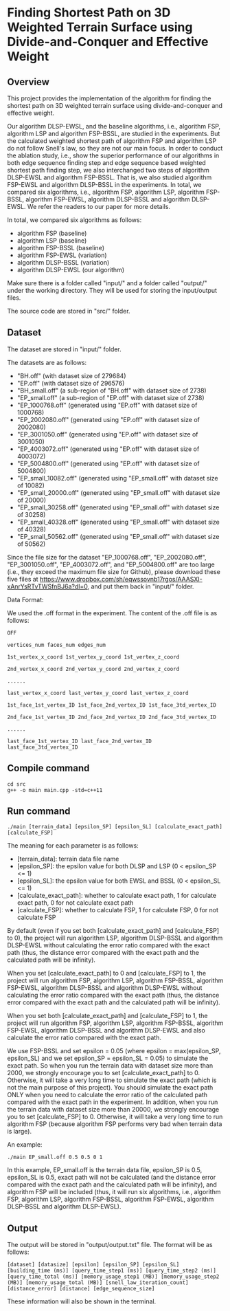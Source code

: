 # Finding Shortest Path on 3D Weighted Terrain Surface using Divide-and-Conquer and Effective Weight

## Overview

This project provides the implementation of the algorithm for finding the shortest path on 3D weighted terrain surface using divide-and-conquer and effective weight.

Our algorithm DLSP-EWSL, and the baseline algorithms, i.e., algorithm FSP, algorithm LSP and algorithm FSP-BSSL, are studied in the experiments. But the calculated weighted shortest path of algorithm FSP and algorithm LSP do not follow Snell's law, so they are not our main focus. In order to conduct the ablation study, i.e., show the superior performance of our algorithms in both edge sequence finding step and edge sequence based weighted shortest path finding step, we also interchanged two steps of algorithm DLSP-EWSL and algorithm FSP-BSSL. That is, we also studied algorithm FSP-EWSL and algorithm DLSP-BSSL in the experiments. In total, we compared six algorithms, i.e., algorithm FSP, algorithm LSP, algorithm FSP-BSSL, algorithm FSP-EWSL, algorithm DLSP-BSSL and algorithm DLSP-EWSL. We refer the readers to our paper for more details.

In total, we compared six algorithms as follows:

- algorithm FSP (baseline)
- algorithm LSP (baseline)
- algorithm FSP-BSSL (baseline)
- algorithm FSP-EWSL (variation)
- algorithm DLSP-BSSL (variation)
- algorithm DLSP-EWSL (our algorithm)

Make sure there is a folder called "input/" and a folder called "output/" under the working directory. They will be used for storing the input/output files.

The source code are stored in "src/" folder.

## Dataset

The dataset are stored in "input/" folder.

The datasets are as follows:

- "BH.off" (with dataset size of 279684)
- "EP.off" (with dataset size of 296576)
- "BH_small.off" (a sub-region of "BH.off" with dataset size of 2738)
- "EP_small.off" (a sub-region of "EP.off" with dataset size of 2738)
- "EP_1000768.off" (generated using "EP.off" with dataset size of 1000768)
- "EP_2002080.off" (generated using "EP.off" with dataset size of 2002080)
- "EP_3001050.off" (generated using "EP.off" with dataset size of 3001050)
- "EP_4003072.off" (generated using "EP.off" with dataset size of 4003072)
- "EP_5004800.off" (generated using "EP.off" with dataset size of 5004800)
- "EP_small_10082.off" (generated using "EP_small.off" with dataset size of 10082)
- "EP_small_20000.off" (generated using "EP_small.off" with dataset size of 20000)
- "EP_small_30258.off" (generated using "EP_small.off" with dataset size of 30258)
- "EP_small_40328.off" (generated using "EP_small.off" with dataset size of 40328)
- "EP_small_50562.off" (generated using "EP_small.off" with dataset size of 50562)

Since the file size for the dataset "EP_1000768.off", "EP_2002080.off", "EP_3001050.off", "EP_4003072.off", and "EP_5004800.off" are too large (i.e., they exceed the maximum file size for Github), please download these five files at https://www.dropbox.com/sh/eqwssovnb17rgos/AAASXI-xAnrYsRTvTWSfnBJ6a?dl=0, and put them back in "input/" folder.

Data Format:

We used the .off format in the experiment. The content of the .off file is as follows:

```
OFF

vertices_num faces_num edges_num

1st_vertex_x_coord 1st_vertex_y_coord 1st_vertex_z_coord

2nd_vertex_x_coord 2nd_vertex_y_coord 2nd_vertex_z_coord

......

last_vertex_x_coord last_vertex_y_coord last_vertex_z_coord

1st_face_1st_vertex_ID 1st_face_2nd_vertex_ID 1st_face_3td_vertex_ID

2nd_face_1st_vertex_ID 2nd_face_2nd_vertex_ID 2nd_face_3td_vertex_ID

......

last_face_1st_vertex_ID last_face_2nd_vertex_ID last_face_3td_vertex_ID
```

## Compile command

```
cd src
g++ -o main main.cpp -std=c++11
```

## Run command

```
./main [terrain_data] [epsilon_SP] [epsilon_SL] [calculate_exact_path] [calculate_FSP]
```

The meaning for each parameter is as follows:

- [terrain_data]: terrain data file name
- [epsilon_SP]: the epsilon value for both DLSP and LSP (0 < epsilon_SP <= 1)
- [epsilon_SL]: the epsilon value for both EWSL and BSSL (0 < epsilon_SL <= 1)
- [calculate_exact_path]: whether to calculate exact path, 1 for calculate exact path, 0 for not calculate exact path
- [calculate_FSP]: whether to calculate FSP, 1 for calculate FSP, 0 for not calculate FSP

By default (even if you set both [calculate_exact_path] and [calculate_FSP] to 0), the project will run algorithm LSP, algorithm DLSP-BSSL and algorithm DLSP-EWSL without calculating the error ratio compared with the exact path (thus, the distance error compared with the exact path and the calculated path will be infinity).

When you set [calculate_exact_path] to 0 and [calculate_FSP] to 1, the project will run algorithm FSP, algorithm LSP, algorithm FSP-BSSL, algorithm FSP-EWSL, algorithm DLSP-BSSL and algorithm DLSP-EWSL without calculating the error ratio compared with the exact path (thus, the distance error compared with the exact path and the calculated path will be infinity).

When you set both [calculate_exact_path] and [calculate_FSP] to 1, the project will run algorithm FSP, algorithm LSP, algorithm FSP-BSSL, algorithm FSP-EWSL, algorithm DLSP-BSSL and algorithm DLSP-EWSL and also calculate the error ratio compared with the exact path.

We use FSP-BSSL and set epsilon = 0.05 (where epsilon = max(epsilon_SP, epsilon_SL) and we set epsilon_SP = epsilon_SL = 0.05) to simulate the exact path. So when you run the terrain data with dataset size more than 2000, we strongly encourage you to set [calculate_exact_path] to 0. Otherwise, it will take a very long time to simulate the exact path (which is not the main purpose of this project). You should simulate the exact path ONLY when you need to calculate the error ratio of the calculated path compared with the exact path in the experiment. In addition, when you run the terrain data with dataset size more than 20000, we strongly encourage you to set [calculate_FSP] to 0. Otherwise, it will take a very long time to run algorithm FSP (because algorithm FSP performs very bad when terrain data is large).

An example:

```
./main EP_small.off 0.5 0.5 0 1
```

In this example, EP_small.off is the terrain data file, epsilon_SP is 0.5, epsilon_SL is 0.5, exact path will not be calculated (and the distance error compared with the exact path and the calculated path will be infinity), and algorithm FSP will be included (thus, it will run six algorithms, i.e., algorithm FSP, algorithm LSP, algorithm FSP-BSSL, algorithm FSP-EWSL, algorithm DLSP-BSSL and algorithm DLSP-EWSL).

## Output

The output will be stored in "output/output.txt" file. The format will be as follows:

```
[dataset] [datasize] [epsilon] [epsilon_SP] [epsilon_SL] [building_time (ms)] [query_time_step1 (ms)] [query_time_step2 (ms)] [query_time_total (ms)] [memory_usage_step1 (MB)] [memory_usage_step2 (MB)] [memory_usage_total (MB)] [snell_law_iteration_count] [distance_error] [distance] [edge_sequence_size]
```

These information will also be shown in the terminal. 

